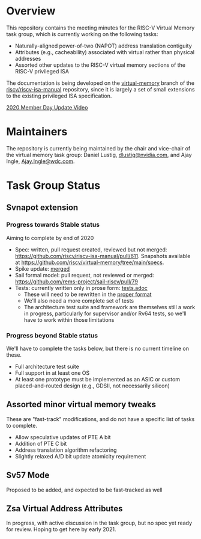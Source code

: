 # Overview

This repository contains the meeting minutes for the RISC-V Virtual Memory task
group, which is currently working on the following tasks:

* Naturally-aligned power-of-two (NAPOT) address translation contiguity
* Attributes (e.g., cacheability) associated with virtual rather than physical
  addresses
* Assorted other updates to the RISC-V virtual memory sections of the RISC-V
  privileged ISA

The documentation is being developed on the
[virtual-memory](https://github.com/riscv/riscv-isa-manual/tree/virtual-memory)
branch of the
[riscv/riscv-isa-manual](https://github.com/riscv/riscv-isa-manual/)
repository, since it is largely a set of small extensions to the existing
privileged ISA specification.

[2020 Member Day Update Video](https://lists.riscv.org/g/allmem/files/Member%20Day%202020/MemberDay2020VirtualMemory.mp4)

# Maintainers

The repository is currently being maintained by the chair and vice-chair of
the virtual memory task group: Daniel Lustig, dlustig@nvidia.com, and Ajay
Ingle, Ajay.Ingle@wdc.com.

# Task Group Status

## Svnapot extension

### Progress towards Stable status
Aiming to complete by end of 2020

* Spec: written, pull request created, reviewed but not merged:
  https://github.com/riscv/riscv-isa-manual/pull/611.
  Snapshots available at https://github.com/riscv/virtual-memory/tree/main/specs.
* Spike update: [merged](https://github.com/riscv/riscv-isa-sim/commit/fce242a5d495db731eee6571916399d10ec531e9)
* Sail formal model: pull request, not reviewed or merged: https://github.com/rems-project/sail-riscv/pull/79
* Tests: currently written only in prose form: [tests.adoc](tests.adoc)
  * These will need to be rewritten in the [proper format](https://github.com/riscv/riscv-compliance)
  * We'll also need a more complete set of tests
  * The architecture test suite and framework are themselves still a work in
    progress, particularly for supervisor and/or Rv64 tests, so we'll have to
    work within those limitations

### Progress beyond Stable status
We'll have to complete the tasks below, but there is no current timeline on
these.

* Full architecture test suite
* Full support in at least one OS
* At least one prototype must be implemented as an ASIC or custom
  placed-and-routed design (e.g., GDSII, not necessarily silicon)

## Assorted minor virtual memory tweaks
These are "fast-track" modifications, and do not have a specific list of tasks
to complete.

* Allow speculative updates of PTE A bit
* Addition of PTE C bit
* Address translation algorithm refactoring
* Slightly relaxed A/D bit update atomicity requirement

## Sv57 Mode
Proposed to be added, and expected to be fast-tracked as well

## Zsa Virtual Address Attributes
In progress, with active discussion in the task group, but no spec yet ready
for review.  Hoping to get here by early 2021.
